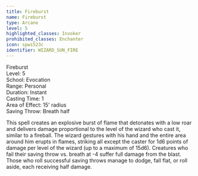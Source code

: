 ```yaml
---
title: Fireburst
name: Fireburst
type: Arcane
level: 5
highlighted_classes: Invoker
prohibited_classes: Enchanter
icon: spwi523c
identifier: WIZARD_SUN_FIRE
---
```

Fireburst  
Level: 5  
School: Evocation  
Range: Personal  
Duration: Instant  
Casting Time: 1  
Area of Effect: 15' radius  
Saving Throw: Breath half  
  
This spell creates an explosive burst of flame that detonates with a low roar and delivers damage proportional to the level of the wizard who cast it, similar to a fireball. The wizard gestures with his hand and the entire area around him erupts in flames, striking all except the caster for 1d6 points of damage per level of the wizard (up to a maximum of 15d6). Creatures who fail their saving throw vs. breath at -4 suffer full damage from the blast. Those who roll successful saving throws manage to dodge, fall flat, or roll aside, each receiving half damage.  
